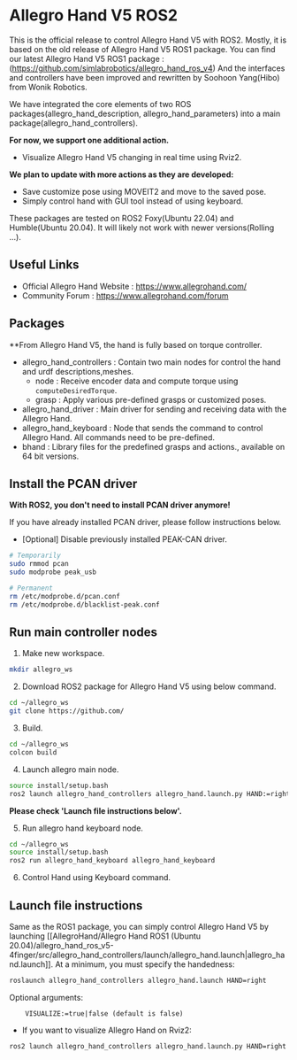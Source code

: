 
# Allegro Hand V5 ROS2

This is the official release to control Allegro Hand V5 with ROS2. Mostly, it is based on the old release of Allegro Hand V5 ROS1 package.
You can find our latest Allegro Hand V5 ROS1 package :(https://github.com/simlabrobotics/allegro_hand_ros_v4)
And the interfaces and controllers have been improved and rewritten by Soohoon Yang(Hibo) from Wonik Robotics.

We have integrated the core elements of two ROS packages(allegro_hand_description, allegro_hand_parameters) into a main package(allegro_hand_controllers).

**For now, we support one additional action.**
- Visualize Allegro Hand V5 changing in real time using Rviz2.

**We plan to update with more actions as they are developed:**
- Save customize pose using MOVEIT2 and move to the saved pose.
- Simply control hand with GUI tool instead of using keyboard.

These packages are tested on ROS2 Foxy(Ubuntu 22.04) and Humble(Ubuntu 20.04). It will likely not work with newer versions(Rolling ...).

## Useful Links
- Official Allegro Hand Website : https://www.allegrohand.com/
- Community Forum :  https://www.allegrohand.com/forum

## Packages

**From Allegro Hand V5, the hand is fully based on torque controller. 

- allegro_hand_controllers : Contain two main nodes for control the hand and urdf descriptions,meshes.
	- node : Receive encoder data and compute torque using `computeDesiredTorque`.
	- grasp : Apply various pre-defined grasps or customized poses.
- allegro_hand_driver : Main driver for sending and receiving data with the Allegro Hand.
- allegro_hand_keyboard : Node that sends the command to control Allegro Hand. All commands need to be pre-defined.
- bhand : Library files for the predefined grasps and actions., available on 64 bit versions.

## Install the PCAN driver

**With ROS2, you don't need to install PCAN driver anymore!**

If you have already installed PCAN driver, please follow instructions below.
- [Optional] Disable previously installed PEAK-CAN driver.
~~~bash
# Temporarily
sudo rmmod pcan
sudo modprobe peak_usb

# Permanent
rm /etc/modprobe.d/pcan.conf
rm /etc/modprobe.d/blacklist-peak.conf
~~~

## Run main controller nodes

1. Make new workspace.
~~~bash
mkdir allegro_ws
~~~

2. Download ROS2 package for Allegro Hand V5 using below command.
~~~bash
cd ~/allegro_ws
git clone https://github.com/
~~~

3. Build.
~~~bash
cd ~/allegro_ws
colcon build
~~~

4. Launch allegro main node.
~~~bash
source install/setup.bash
ros2 launch allegro_hand_controllers allegro_hand.launch.py HAND:=right
~~~
**Please check 'Launch file instructions below'.**

5. Run allegro hand keyboard node.
~~~bash
cd ~/allegro_ws
source install/setup.bash
ros2 run allegro_hand_keyboard allegro_hand_keyboard
~~~

6. Control Hand using Keyboard command.
## Launch file instructions

Same as the ROS1 package, you can simply control Allegro Hand V5 by launching [[AllegroHand/Allegro Hand ROS1 (Ubuntu 20.04)/allegro_hand_ros_v5-4finger/src/allegro_hand_controllers/launch/allegro_hand.launch|allegro_hand.launch]]. At a minimum, you must specify the handedness:
~~~bash
roslaunch allegro_hand_controllers allegro_hand.launch HAND=right
~~~

Optional arguments:
~~~
	VISUALIZE:=true|false (default is false)
~~~

- If you want to visualize Allegro Hand on Rviz2:
~~~bash
ros2 launch allegro_hand_controllers allegro_hand.launch.py HAND=right VISUALIZE:=true
~~~

